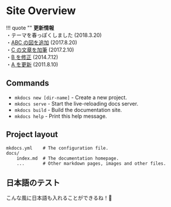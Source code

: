 <style>
.md-content ul {
  display: flex;
  flex-wrap: wrap;
}
.md-content ul li {
  width: 220px;
}
</style>

# Site Overview

!!! quote ""
    **更新情報**  
    ・テーマを春っぽくしました (2018.3.20)  
    ・[ABC の図を追加](https://kottn.me/about/index.html) (2017.8.20)  
    ・[C の文章を加筆](https://kottn.me/about/index.html) (2017.2.10)  
    ・[B を修正](https://kottn.me/about/index.html) (2014.7.12)  
    ・[A を更新](https://kottn.me/about/index.html) (2011.8.10)  

## Commands

- `mkdocs new [dir-name]` - Create a new project.
- `mkdocs serve` - Start the live-reloading docs server.
- `mkdocs build` - Build the documentation site.
- `mkdocs help` - Print this help message.

## Project layout

```
mkdocs.yml    # The configuration file.
docs/
    index.md  # The documentation homepage.
    ...       # Other markdown pages, images and other files.
```

## 日本語のテスト

こんな風に日本語も入れることができるね！:tada:


